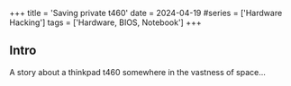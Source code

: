 +++
title = 'Saving private t460'
date = 2024-04-19
#series = ['Hardware Hacking']
tags = ['Hardware, BIOS, Notebook']
+++

## Intro

A story about a thinkpad t460 somewhere in the vastness of space...